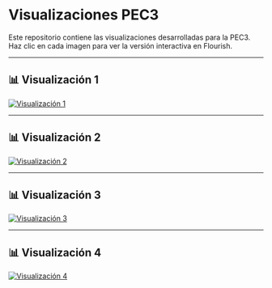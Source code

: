 # Visualizaciones PEC3

Este repositorio contiene las visualizaciones desarrolladas para la PEC3. Haz clic en cada imagen para ver la versión interactiva en Flourish.

---

## 📊 Visualización 1
[![Visualización 1](img/visualizacion1.png)](https://flourish-user-preview.com/api/canva/embed/visualisation/23314780/hxaXxrLIZnwEWxcDnITZQg_6qotG4ta8IlMvfnQQJBciCo2NgLeJJ0TIVkMZ5607/)

---

## 📊 Visualización 2
[![Visualización 2](img/visualizacion2.png)](https://flourish-user-preview.com/api/canva/embed/visualisation/23314885/tXJ_ugsVr3Wnn7FKO4FE1vlyAsS3GJnMxgFFJ4e-l11HqTkCxJhp1bZCD0aw8q25/)

---

## 📊 Visualización 3
[![Visualización 3](img/visualizacion3.png)](https://flourish-user-preview.com/api/canva/embed/visualisation/23304816/tkUVSjVRunPjFWg3UK1Fh1aSJEvzRQTo43wnBqIooVfSIBumsKtYK9SwU5CwknBB/)

---

## 📊 Visualización 4
[![Visualización 4](img/visualizacion4.png)](https://flourish-user-preview.com/api/canva/embed/visualisation/23307366/sFlZsfSCQ9xQaQwB8SxPh8B9xuKTjoUmUT7hPP0udzkts8e-QT72MuGOvbOFQvjH/)
